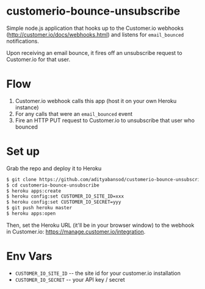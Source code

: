 # customerio-bounce-unsubscribe

Simple node.js application that hooks up to the Customer.io webhooks (http://customer.io/docs/webhooks.html) and listens for `email_bounced` notifications. 

Upon receiving an email bounce, it fires off an unsubscribe request to Customer.io for that user.

# Flow

1. Customer.io webhook calls this app (host it on your own Heroku instance)
2. For any calls that were an `email_bounced` event
3. Fire an HTTP PUT request to Customer.io to unsubscribe that user who bounced

# Set up

Grab the repo and deploy it to Heroku
```bash
$ git clone https://github.com/adityabansod/customerio-bounce-unsubscribe/
$ cd customerio-bounce-unsubscribe
$ heroku apps:create
$ heroku config:set CUSTOMER_IO_SITE_ID=xxx
$ heroku config:set CUSTOMER_IO_SECRET=yyy
$ git push heroku master
$ heroku apps:open
```

Then, set the Heroku URL (it'll be in your browser window) to the webhook in Customer.io: https://manage.customer.io/integration.

# Env Vars
* `CUSTOMER_IO_SITE_ID` -- the site id for your customer.io installation
* `CUSTOMER_IO_SECRET` -- your API key / secret
